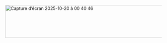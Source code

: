 
<img width="842" height="106" alt="Capture d’écran 2025-10-20 à 00 40 46" src="https://github.com/user-attachments/assets/2e470fec-7d31-4866-a8a4-db4a41bba83a" />
